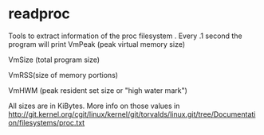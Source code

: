 readproc
========

Tools to extract information of the proc filesystem .
Every .1 second the program will print 
VmPeak (peak virtual memory size) 

VmSize (total program size) 

VmRSS(size of memory portions)

VmHWM (peak resident set size or "high water mark") 

All sizes are in KiBytes. 
More info on those values in 
http://git.kernel.org/cgit/linux/kernel/git/torvalds/linux.git/tree/Documentation/filesystems/proc.txt


